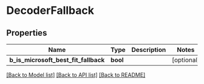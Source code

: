 # DecoderFallback

## Properties
Name | Type | Description | Notes
------------ | ------------- | ------------- | -------------
**b_is_microsoft_best_fit_fallback** | **bool** |  | [optional] 

[[Back to Model list]](../README.md#documentation-for-models) [[Back to API list]](../README.md#documentation-for-api-endpoints) [[Back to README]](../README.md)

